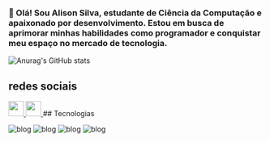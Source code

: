 ### 🎯 Olá! Sou Alison Silva, estudante de Ciência da Computação e apaixonado por desenvolvimento. Estou em busca de aprimorar minhas habilidades como programador e conquistar meu espaço no mercado de tecnologia.
![Anurag's GitHub stats](https://github-readme-stats.vercel.app/api?username=alisonSilvaa&show_icons=true&theme=transparent)
## redes sociais 
<a href="https://www.instagram.com/slv_alisonhq">
  <img src="https://cdn-icons-png.flaticon.com/512/1384/1384063.png" width="30" height="30">
</a> 
<a href="https://www.linkedin.com/in/alison-silva-2279172a5/">
 <img src="https://cdn-icons-png.flaticon.com/512/179/179330.png" width="30" height="30">
</a>
## Tecnologias

![blog](https://img.shields.io/badge/C-00599C?style=for-the-badge&logo=c&logoColor=white
)
![blog](https://img.shields.io/badge/HTML-239120?style=for-the-badge&logo=html5&logoColor=white)
![blog](https://img.shields.io/badge/Python-14354C?style=for-the-badge&logo=python&logoColor=white)
![blog](https://img.shields.io/badge/PHP-777BB4?style=for-the-badge&logo=php&logoColor=white)
